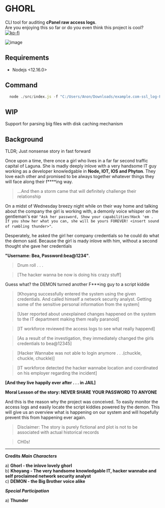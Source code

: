 # GHORL #
CLI tool for auditing **cPanel raw access logs**.   
Are you enjoying this so far or do you even think this project is cool?   
[![ko-fi](https://www.ko-fi.com/img/githubbutton_sm.svg)](https://ko-fi.com/F2F71KUIX)

![image](https://user-images.githubusercontent.com/10413754/78453179-a0b26400-76c2-11ea-847b-8b90cb7cc208.png)

## Requirements
* Nodejs <12.16.0>

## Command
```javascript
  node ./src/index.js -f "C:/Users/Anon/Downloads/example.com-ssl_log-Feb-2020"
```   

## WIP
Support for parsing big files with disk caching mechanism


## Background   

TLDR; Just nonsense story in fast forward   
   
   Once upon a time, there once a girl who lives in a far far second traffic capital of Laguna.
She is madly deeply inlove with a very handsome IT guy working as a developer knowledgable 
in **Node, IOT, IOS and Phyton**. They love each other and promised to be always together whatever
things they will face along their f****ing way.   


> ...And then a storm came that will definitely challenge their relationship   


On a midst of Wednesday breezy night while on their way home and talking 
about the company the girl is working with, a demonly voice whisper on the gentleman's ear
`"Ask her password, Show your capabilities!Hack 'em . If you show her what you can,
she will be yours FOREVER! <insert sound of rumbling thunder>"`.   


Desperately, he asked the girl her company credentials so he could do what the demon said. Because the girl is mady inlove with him, without a second thought she gave her credentials   

**"Username: Bea, Password:bea@1234"**.



> Drum roll . . .



> [The hacker wanna be now is doing his crazy stuff]   

Guess what? the DEMON turned another F***ing guy to a script kiddie <chuckle>

> [Khoyang successfully entered the system using the given credentials. And called himself a network security analyst. Getting some of the sensitive personal information from the system]


> [User reported about unexplained changes happened on the system to the IT department making them really paranoid]

> [IT workforce reviewed the access logs to see what really happend]


> [As a result of the investigation, they immediately changed the girls credentials to bea@12345]

> [Hacker Wannabe was not able to login anymore . . .(chuckle, chuckle, chuckle)]

> [IT workforce detected the hacker wannabe location and coordinated on his employer regarding the incident]


**[And they live happily ever after . . . in JAIL]**

**Moral Lesson of the story: NEVER SHARE YOUR PASSWORD TO ANYONE**


And this is the reason why the project was conceived. To easily monitor the access logs and easily
locate the script kiddies powered by the demon. This will give us an overview what is happening on our system and will hopefully prevent this from happening ever again.


> Disclaimer: The story is purely fictional and plot is not to be associated with actual historical records   


> CH0s!


------
**Credits**
***Main Characters***   

a) **Ghorl - the inlove lovely ghorl**     
b) **Khoyang - The very handsome knowledgable IT, hacker wannabe and self proclaimed network security analyst**   
c) **DEMON - the Big Brother voice alike**

***Special Participation***   

a) **Thunder**



